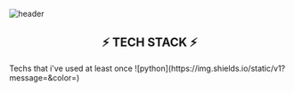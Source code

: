 ![header](https://capsule-render.vercel.app/api?type=wave&color=auto&height=300&section=header&text=😄&fontSize=90)

<h2 align="center"><b>⚡ TECH STACK ⚡</b></h3>
Techs that i've used at least once  
![python](https://img.shields.io/static/v1?message=<Python>&color=<blue>)

<!--
**colin9597/colin9597** is a ✨ _special_ ✨ repository because its `README.md` (this file) appears on your GitHub profile.

Here are some ideas to get you started:

- 🔭 I’m currently working on ...
- 🌱 I’m currently learning ...
- 👯 I’m looking to collaborate on ...
- 🤔 I’m looking for help with ...
- 💬 Ask me about ...
- 📫 How to reach me: ...
- 😄 Pronouns: ...
- ⚡ Fun fact: ...
-->
